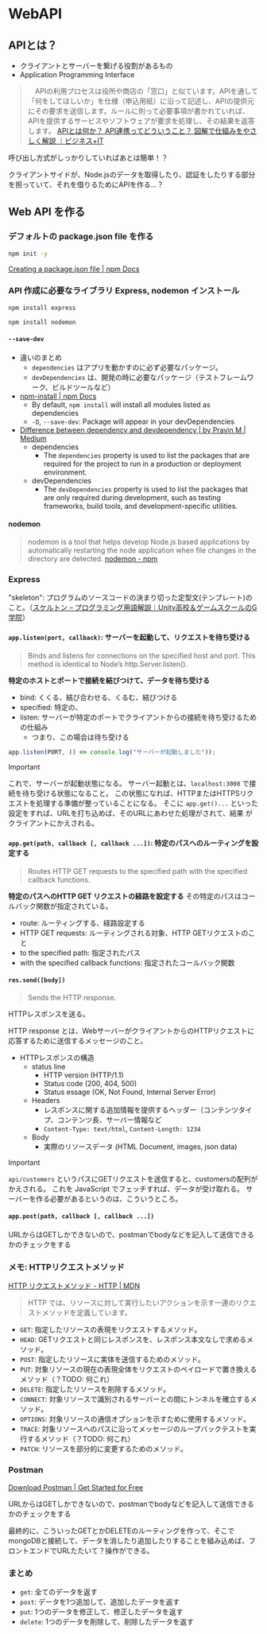 # WebAPI

## APIとは？

- クライアントとサーバーを繋げる役割があるもの
- Application Programming Interface

> 　APIの利用プロセスは役所や商店の「窓口」と似ています。APIを通して「何をしてほしいか」を仕様（申込用紙）に沿って記述し、APIの提供元にその要求を送信します。ルールに則って必要事項が書かれていれば、APIを提供するサービスやソフトウェアが要求を処理し、その結果を返答します。
> [APIとは何か？ API連携ってどういうこと？ 図解で仕組みをやさしく解説 ｜ビジネス+IT](https://www.sbbit.jp/article/cont1/62752)

呼び出し方式がしっかりしていればあとは簡単！？

クライアントサイドが、Node.jsのデータを取得したり、認証をしたりする部分を担っていて、それを借りるためにAPIを作る...？

## Web API を作る

### デフォルトの package.json file を作る

```sh
npm init -y
```

[Creating a package.json file | npm Docs](https://docs.npmjs.com/creating-a-package-json-file)

### API 作成に必要なライブラリ Express, nodemon インストール

```sh
npm install express
```

```sh
npm install nodemon
```

#### `--save-dev`

- 違いのまとめ
  - `dependencies` はアプリを動かすのに必ず必要なパッケージ。
  - `devDependencies` は、開発の時に必要なパッケージ（テストフレームワーク、ビルドツールなど）
- [npm-install | npm Docs](https://docs.npmjs.com/cli/v10/commands/npm-install)
  - By default, `npm install` will install all modules listed as dependencies
  - `-D`, `--save-dev`: Package will appear in your devDependencies
- [Difference between dependency and devdependency | by Pravin M | Medium](https://frontendinterviewquestions.medium.com/difference-between-dependency-and-devdependency-2e8812b3f838)
  - dependencies
    - The `dependencies` property is used to list the packages that are required for the project to run in a production or deployment environment.
  - devDependencies
    - The `devDependencies` property is used to list the packages that are only required during development, such as testing frameworks, build tools, and development-specific utilities.

#### nodemon

> nodemon is a tool that helps develop Node.js based applications by automatically restarting the node application when file changes in the directory are detected.
> [nodemon - npm](https://www.npmjs.com/package/nodemon)

### Express

"skeleton": プログラムのソースコードの決まり切った定型文(テンプレート)のこと。（[スケルトン – プログラミング用語解説｜Unity高校＆ゲームスクールのG学院](https://gimo.jp/glossary/details/skelton.html)）

#### `app.listen(port, callback)`: サーバーを起動して、リクエストを待ち受ける

> Binds and listens for connections on the specified host and port. This method is identical to Node’s http.Server.listen().

**特定のホストとポートで接続を結びつけて、データを待ち受ける**

- bind: くくる、結び合わせる、くるむ、結びつける
- specified: 特定の、
- listen: サーバーが特定のポートでクライアントからの接続を待ち受けるための仕組み
  - つまり、この場合は待ち受ける

```js
app.listen(PORT, () => console.log("サーバーが起動しました"));
```

> [!IMPORTANT]
> これで、サーバーが起動状態になる。
> サーバー起動とは、`localhost:3000` で接続を待ち受ける状態になること。
> この状態になれば、HTTPまたはHTTPSリクエストを処理する準備が整っていることになる。
> そこに `app.get()...` といった設定をすれば、URLを打ち込めば、そのURLにあわせた処理がされて、結果
がクライアントにかえされる。

#### `app.get(path, callback [, callback ...])`: 特定のパスへのルーティングを設定する

> Routes HTTP GET requests to the specified path with the specified callback functions.

**特定のパスへのHTTP GET リクエストの経路を設定する**
その特定のパスはコールバック関数が指定されている。

- route: ルーティングする、経路設定する
- HTTP GET requests: ルーティングされる対象、HTTP GETリクエストのこと
- to the specified path: 指定されたパス
- with the specified callback functions: 指定されたコールバック関数

#### `res.send([body])`

> Sends the HTTP response.

HTTPレスポンスを送る。

HTTP response とは、WebサーバーがクライアントからのHTTPリクエストに応答するために送信するメッセージのこと。

- HTTPレスポンスの構造
  - status line
    - HTTP version (HTTP/1.1)
    - Status code (200, 404, 500)
    - Status essage (OK, Not Found, Internal Server Error)
  - Headers
    - レスポンスに関する追加情報を提供するヘッダー（コンテンツタイプ、コンテンツ長、サーバー情報など
    - `Content-Type: text/html`, `Content-Length: 1234`
  - Body
    - 実際のリソースデータ (HTML Document, images, json data)

> [!IMPORTANT]
> `api/customers` というパスにGETリクエストを送信すると、customersの配列がかえされる。
> これを JavaScript でフェッチすれば、データが受け取れる。
> サーバーを作る必要があるというのは、こういうところ。

#### `app.post(path, callback [, callback ...])`

URLからはGETしかできないので、postmanでbodyなどを記入して送信できるかのチェックをする

### メモ: HTTPリクエストメソッド

[HTTP リクエストメソッド - HTTP | MDN](https://developer.mozilla.org/ja/docs/Web/HTTP/Methods)

> HTTP では、リソースに対して実行したいアクションを示す一連のリクエストメソッドを定義しています。

- `GET`: 指定したリソースの表現をリクエストするメソッド。
- `HEAD`: GETリクエストと同じレスポンスを、レスポンス本文なしで求めるメソッド。
- `POST`: 指定したリソースに実体を送信するためのメソッド。
- `PUT`: 対象リソースの現在の表現全体をリクエストのペイロードで置き換えるメソッド（？TODO: 何これ）
- `DELETE`: 指定したリソースを削除するメソッド。
- `CONNECT`: 対象リソースで識別されるサーバーとの間にトンネルを確立するメソッド。
- `OPTIONS`: 対象リソースの通信オプションを示すために使用するメソッド。
- `TRACE`: 対象リソースへのパスに沿ってメッセージのループバックテストを実行するメソッド（？TODO: 何これ）
- `PATCH`: リソースを部分的に変更するためのメソッド。


### Postman

[Download Postman | Get Started for Free](https://www.postman.com/downloads/)

URLからはGETしかできないので、postmanでbodyなどを記入して送信できるかのチェックをする

最終的に、こういったGETとかDELETEのルーティングを作って、そこでmongoDBと接続して、データを消したり追加したりすることを組み込めば、フロントエンドでURLたたいて？操作ができる。

### まとめ

- `get`: 全てのデータを返す
- `post`: データを1つ追加して、追加したデータを返す
- `put`: 1つのデータを修正して、修正したデータを返す
- `delete`: 1つのデータを削除して、削除したデータを返す